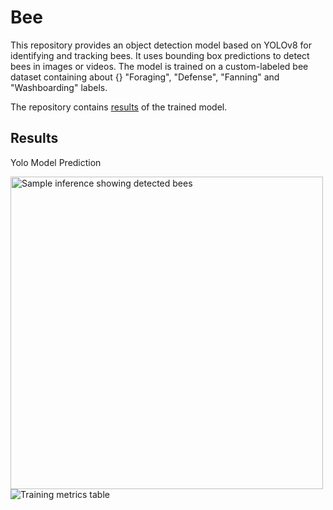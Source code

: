 # Bee

This repository provides an object detection model based on YOLOv8 for identifying and tracking bees. It uses bounding box predictions to detect bees in images or videos. The model is trained on a custom-labeled bee dataset containing about {} "Foraging", "Defense", "Fanning" and "Washboarding" labels.

The repository contains [results](yolov8-lstm) of the trained model.

## Results

Yolo Model Prediction


<img src="https://i.imgur.com/DYXYcMD.png" alt="Sample inference showing detected bees" width="500"/>


<img src="https://i.imgur.com/DRn4L9p.png" alt="Training metrics table"/>
